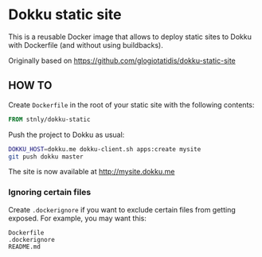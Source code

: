# Dokku static site

This is a reusable Docker image that allows to deploy static sites to Dokku with Dockerfile (and without using buildbacks).

Originally based on <https://github.com/glogiotatidis/dokku-static-site>

## HOW TO

Create `Dockerfile` in the root of your static site with the following contents:

```Dockerfile
FROM stnly/dokku-static
```

Push the project to Dokku as usual:

```bash
DOKKU_HOST=dokku.me dokku-client.sh apps:create mysite
git push dokku master
```

The site is now available at <http://mysite.dokku.me>

### Ignoring certain files

Create `.dockerignore` if you want to exclude certain files from getting exposed. For example, you may want this:

```
Dockerfile
.dockerignore
README.md
```

